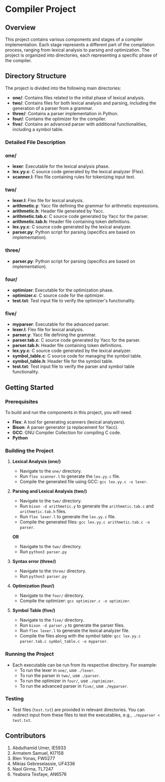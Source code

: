 # Compiler Project

## Overview

This project contains various components and stages of a compiler implementation. Each stage represents a different part of the compilation process, ranging from lexical analysis to parsing and optimization. The project is organized into directories, each representing a specific phase of the compiler.

## Directory Structure

The project is divided into the following main directories:

- **one/**: Contains files related to the initial phase of lexical analysis.
- **two/**: Contains files for both lexical analysis and parsing, including the generation of a parser from a grammar.
- **three/**: Contains a parser implementation in Python.
- **four/**: Contains the optimizer for the compiler.
- **five/**: Contains an advanced parser with additional functionalities, including a symbol table.

### Detailed File Description

### one/

- **lexer**: Executable for the lexical analysis phase.
- **lex.yy.c**: C source code generated by the lexical analyzer (Flex).
- **scanner.l**: Flex file containing rules for tokenizing input text.

### two/

- **lexer.l**: Flex file for lexical analysis.
- **arithmetic.y**: Yacc file defining the grammar for arithmetic expressions.
- **arithmetic.h**: Header file generated by Yacc.
- **arithmetic.tab.c**: C source code generated by Yacc for the parser.
- **arithmetic.tab.h**: Header file containing token definitions.
- **lex.yy.c**: C source code generated by the lexical analyzer.
- **parser.py**: Python script for parsing (specifics are based on implementation).

### three/

- **parser.py**: Python script for parsing (specifics are based on implementation).

### four/

- **optimizer**: Executable for the optimization phase.
- **optimizer.c**: C source code for the optimizer.
- **test.txt**: Test input file to verify the optimizer's functionality.

### five/

- **myparser**: Executable for the advanced parser.
- **lexer.l**: Flex file for lexical analysis.
- **parser.y**: Yacc file defining the grammar.
- **parser.tab.c**: C source code generated by Yacc for the parser.
- **parser.tab.h**: Header file containing token definitions.
- **lex.yy.c**: C source code generated by the lexical analyzer.
- **symbol_table.c**: C source code for managing the symbol table.
- **symbol_table.h**: Header file for the symbol table.
- **test.txt**: Test input file to verify the parser and symbol table functionality.

## Getting Started

### Prerequisites

To build and run the components in this project, you will need:

- **Flex**: A tool for generating scanners (lexical analyzers).
- **Bison**: A parser generator (a replacement for Yacc).
- **GCC**: GNU Compiler Collection for compiling C code.
- **Python**

### Building the Project

1. **Lexical Analysis (one/)**
    - Navigate to the `one/` directory.
    - Run `flex scanner.l` to generate the `lex.yy.c` file.
    - Compile the generated file using GCC: `gcc lex.yy.c -o lexer`.
2. **Parsing and Lexical Analysis (two/)**
    - Navigate to the `two/` directory.
    - Run `bison -d arithmetic.y` to generate the `arithmetic.tab.c` and `arithmetic.tab.h` files.
    - Run `flex lexer.l` to generate the `lex.yy.c` file.
    - Compile the generated files: `gcc lex.yy.c arithmetic.tab.c -o parser`.
    
    **OR**
    
    - Navigate to the `two/` directory.
    - Run `python3 parser.py`
3. **Syntax error (three/)**
    - Navigate to the `three/` directory.
    - Run `python3 parser.py`
4. **Optimization (four/)**
    - Navigate to the `four/` directory.
    - Compile the optimizer: `gcc optimizer.c -o optimizer`.
5. **Symbol Table (five/)**
    - Navigate to the `five/` directory.
    - Run `bison -d parser.y` to generate the parser files.
    - Run `flex lexer.l` to generate the lexical analyzer file.
    - Compile the files along with the symbol table: `gcc lex.yy.c parser.tab.c symbol_table.c -o myparser`.

### Running the Project

- Each executable can be run from its respective directory. For example:
    - To run the lexer in `one/`, use `./lexer`.
    - To run the parser in `two/`, use `./parser`.
    - To run the optimizer in `four/`, use `./optimizer`.
    - To run the advanced parser in `five/`, use `./myparser`.

### Testing

- Test files (`test.txt`) are provided in relevant directories. You can redirect input from these files to test the executables, e.g., `./myparser < test.txt`.

## Contributors

1. Abdulhamid Umer, IE5933
2. Armatem Samuel, KI7158
3. Blen Yonas, FW0277
4. Mikias Gebreselassie, UF4336
5. Naol Girma, TL7247
6. Yeabsira Tesfaye, AN6576
